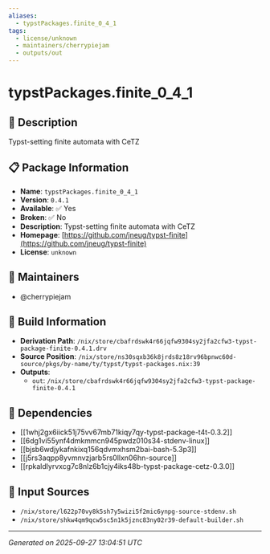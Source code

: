 ```yaml
---
aliases:
  - typstPackages.finite_0_4_1
tags:
  - license/unknown
  - maintainers/cherrypiejam
  - outputs/out
---
```


# typstPackages.finite_0_4_1

## 📝 Description

Typst-setting finite automata with CeTZ

## 📋 Package Information

- **Name**: `typstPackages.finite_0_4_1`
- **Version**: `0.4.1`
- **Available**: ✅ Yes
- **Broken**: ✅ No
- **Description**: Typst-setting finite automata with CeTZ
- **Homepage**: [https://github.com/jneug/typst-finite](https://github.com/jneug/typst-finite)
- **License**: `unknown`
## 👥 Maintainers

- @cherrypiejam


## 🔧 Build Information

- **Derivation Path**: `/nix/store/cbafrdswk4r66jqfw9304sy2jfa2cfw3-typst-package-finite-0.4.1.drv`
- **Source Position**: `/nix/store/ns30sqxb36k8jrds8z18rv96bpnwc60d-source/pkgs/by-name/ty/typst/typst-packages.nix:39`
- **Outputs**:
  - `out`:  `/nix/store/cbafrdswk4r66jqfw9304sy2jfa2cfw3-typst-package-finite-0.4.1`

## 🔗 Dependencies

- [[1whj2gx6iick51j75vv67mb71kiqy7qy-typst-package-t4t-0.3.2]]
- [[6dg1vi55ynf4dmkmmcn945pwdz010s34-stdenv-linux]]
- [[bjsb6wdjykafnkixq156qdvmxhsm2bai-bash-5.3p3]]
- [[j5rs3aqpp8yvmnvzjarb5rs0llxn06hn-source]]
- [[rpkaldlyrvxcg7c8nlz6b1cjy4iks48b-typst-package-cetz-0.3.0]]

## 📁 Input Sources

- `/nix/store/l622p70vy8k5sh7y5wizi5f2mic6ynpg-source-stdenv.sh`
- `/nix/store/shkw4qm9qcw5sc5n1k5jznc83ny02r39-default-builder.sh`

---
*Generated on 2025-09-27 13:04:51 UTC*
